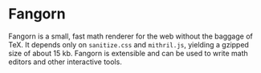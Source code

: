# Fangorn
Fangorn is a small, fast math renderer for the web without the baggage of TeX. It depends only on `sanitize.css` and `mithril.js`, yielding a gzipped size of about 15 kb. Fangorn is extensible and can be used to write math editors and other interactive tools.
